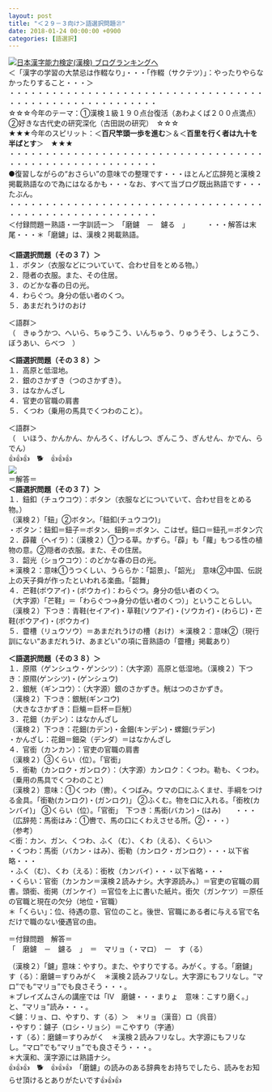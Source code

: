 ```yaml
---
layout: post
title: "＜２９－３向け＞語選択問題㉑"
date: 2018-01-24 00:00:00 +0900
categories: [語選択]
---
```


[![](/syuusyuu9701/assets/images/＜２９－３向け＞語選択問題㉑-br_c_3028_1.gif)](http://blog.with2.net/link.php?1659096:3028 "日本漢字能力検定(漢検) ブログランキングへ")[日本漢字能力検定(漢検) ブログランキングへ](http://blog.with2.net/link.php?1659096:3028)  
＜「漢字の学習の大禁忌は作輟なり」・・・「作輟（サクテツ）」：やったりやらなかったりすること・・・＞  
・・・・・・・・・・・・・・・・・・・・・・・・・・・・・・・・・・・・・・・・・・・・・・・・・・・・・・・・・  
☆☆☆今年のテーマ：①漢検１級１９０点台復活（あわよくば２００点満点）　②好きな古代史の研究深化（古田説の研究）　☆☆☆  
★★★今年のスピリット：＜**百尺竿頭一歩を進む**＞＆＜**百里を行く者は九十を半ばとす**＞　★★★  
・・・・・・・・・・・・・・・・・・・・・・・・・・・・・・・・・・・・・・・・・・・・・・・・・・・・・・・・・  
●復習しながらの“おさらい”の意味での整理です・・・ほとんど広辞苑と漢検２掲載熟語なので為にはなるかも・・・なお、すべて当ブログ既出熟語です・・・たぶん。  
・・・・・・・・・・・・・・・・・・・・・・・・・・・・・・・・・・・・・・・・・・・・・・・・・・・・・・・・・  
＜付録問題ー熟語・一字訓読ー＞　「磨鑢　－　鑢る　」　　　・・・解答は末尾・・・＊「磨鑢」は、漢検２掲載熟語。  
　  
**＜語選択問題（その３７）＞**  
１．ボタン（衣服などについていて、合わせ目をとめる物。）  
２．隠者の衣服。また、その住居。  
３．のどかな春の日の光。  
４．わらぐつ。身分の低い者のくつ。  
５．あまだれうけのおけ  
  
＜語群＞  
（　きゅうかつ、へいら、ちゅうこう、いんちゅう、りゅうそう、しょうこう、ぼうあい、らべつ　）  
  
**＜語選択問題（その３８）＞**  
１．高原と低湿地。  
２．銀のさかずき（つのさかずき）。  
３．はなかんざし  
４．官吏の官職の肩書  
５．くつわ（乗用の馬具でくつわのこと）。  
  
＜語群＞  
（　いほう、かんかん、かんろく、げんしつ、ぎんこう、ぎんせん、かでん、らでん）  
👍👍👍　🐕　👍👍👍  
![](/syuusyuu9701/assets/images/＜２９－３向け＞語選択問題㉑-046db9fe86269051c311b804f6b58f67.png)  
＝解答＝  
**＜語選択問題（その３７）＞**  
１．鈕釦（チュウコウ）：ボタン（衣服などについていて、合わせ目をとめる物。）  
（漢検２）「鈕」②ボタン。「鈕釦(チュウコウ)」  
・ボタン：鈕釦＝鈕子＝ボタン、鈕鉤＝ボタン、こはぜ。鈕口＝鈕孔＝ボタン穴　  
２．薜蘿（ヘイラ）：（漢検２）①つる草。かずら。「薜」も「蘿」もつる性の植物の意。②隠者の衣服。また、その住居。  
３．韶光（ショウコウ）：のどかな春の日の光。  
＊漢検２：意味①うつくしい、うららか：「韶景」、「韶光」　意味②中国、伝説上の天子舜が作ったといわれる楽曲。「韶舞」  
４．芒鞋(ボウアイ)・(ボウカイ)：わらぐつ。身分の低い者のくつ。  
（大字源）「芒鞋」＝「わらぐつ→身分の低い者のくつ）」ということらしい。  
（漢検２）下つき：青鞋(セイアイ)・草鞋(ソウアイ)・(ソウカイ)・(わらじ)・芒鞋(ボウアイ)・(ボウカイ)  
５．霤槽（リュウソウ）＝あまだれうけの槽（おけ）＊漢検２：意味②（現行訓にない“あまだれうけ、あまどい”の項に音熟語の「霤槽」掲載あり）  
  
**＜語選択問題（その３８）＞**  
１．原隰（ゲンシュウ・ゲンシツ）：（大字源）高原と低湿地。（漢検２）下つき：原隰(ゲンシツ)・(ゲンシュウ)  
２．銀觥（ギンコウ）：（大字源）銀のさかずき。觥はつのさかずき。  
（漢検２）下つき：銀觥(ギンコウ)  
（大きなさかずき：巨觴＝巨杯＝巨觥）  
３．花鈿（カデン）：はなかんざし  
（漢検２）下つき：花鈿(カデン)・金鈿(キンデン)・螺鈿(ラデン)  
・かんざし：花鈿＝鈿朶（デンダ）＝はなかんざし  
４．官銜（カンカン）：官吏の官職の肩書  
（漢検２）③くらい（位）。「官銜」  
５．銜勒（カンロク・ガンロク）：（大字源）カンロク：くつわ。勒も、くつわ。（乗用の馬具でくつわのこと）  
（漢検２）意味：①くつわ（轡）。くつばみ。ウマの口にふくませ、手綱をつける金具。「銜勒(カンロク)・(ガンロク)」 ②ふくむ。物を口に入れる。「銜枚(カンバイ)」 ③くらい（位）。「官銜」　下つき：馬銜(バカン)・(はみ)　　・・・（広辞苑：馬銜はみ：①轡で、馬の口にくわえさせる所。②・・・）  
（参考）  
＜銜：カン、ガン、くつわ、ふく（む）、くわ（える）、くらい＞  
・くつわ：馬銜（バカン・はみ）、銜勒（カンロク・ガンロク）・・・以下省略・・・  
・ふく（む）、くわ（える）：銜枚（カンバイ）・・・以下省略・・・  
・くらい：官銜（カンカン＝漢検２読みナシ。大字源読み。）＝官吏の官職の肩書。頭銜、銜掲（ガンケイ）＝官位を上に書いた紙片。銜欠（ガンケツ）＝原任の官職と現在の欠分（地位・官職）  
＊「くらい」：位、待遇の意、官位のこと。後世、官職にある者に与える官で名だけで職のない優遇官の由。  
  
＝付録問題　解答＝  
「　磨鑢　－　鑢る　」　＝　マリョ（・マロ）　ー　す（る）  
  
（漢検２）「鑢」意味：やすり。また、やすりでする。みがく。する。「磨鑢」  
す（る）：磨鑢＝すりみがく　＊漢検２読みフリなし。大字源にもフリなし。“マロ”でも“マリョ”でも良さそう・・・。  
＊ブレイズムさんの講座では「Ⅳ　磨鑢・・・まりょ　意味：こすり磨く。」と、“マリョ”読み・・・。  
＜鑢：リョ、ロ、やすり、す（る）＞　＊リョ（漢音）ロ（呉音）  
・やすり：鑢子（ロシ・リョシ）＝こやすり（字通）  
・す（る）：磨鑢＝すりみがく　＊漢検２読みフリなし。大字源にもフリなし。“マロ”でも“マリョ”でも良さそう・・・。  
＊大漢和、漢字源には熟語ナシ。  
👍👍👍　🐕　👍👍👍　「磨鑢」の読みのある辞典をお持ちでしたら、読みをお知らせ頂けるとありがたいです👍👍👍